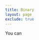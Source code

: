 ```yaml
---
title: Binary
layout: page
exclude: true
---
```


You can 
<!--stackedit_data:
eyJoaXN0b3J5IjpbMTk0MDUwNzU1OSwtMTI1NDY0MjkzOF19
-->